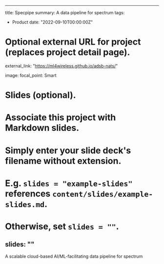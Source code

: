 
---
title: Specpipe
summary: A data pipeline for spectrum
tags:
- Product
date: "2022-09-10T00:00:00Z"

# Optional external URL for project (replaces project detail page).
external_link: "https://ml4wireless.github.io/adsb-nats/"

image:
  focal_point: Smart


# Slides (optional).
#   Associate this project with Markdown slides.
#   Simply enter your slide deck's filename without extension.
#   E.g. `slides = "example-slides"` references `content/slides/example-slides.md`.
#   Otherwise, set `slides = ""`.
slides: ""
---

A scalable cloud-based AI/ML-facilitating data pipeline for spectrum
